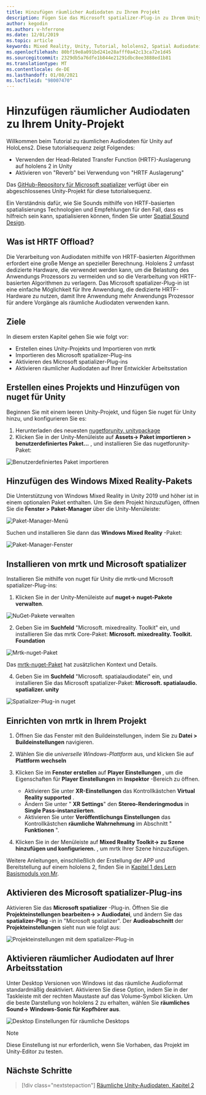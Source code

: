 ```yaml
---
title: Hinzufügen räumlicher Audiodaten zu Ihrem Projekt
description: Fügen Sie das Microsoft spatializer-Plug-in zu Ihrem Unity-Projekt hinzu, um auf hololens 2 HRTF Hardware Offload zuzugreifen.
author: kegodin
ms.author: v-hferrone
ms.date: 12/01/2019
ms.topic: article
keywords: Mixed Reality, Unity, Tutorial, hololens2, Spatial Audiodatei, mrtk, Mixed Reality Toolkit, UWP, Windows 10, HRTF, Head-Related Transfer Function, Reverb, Microsoft spatializer
ms.openlocfilehash: 80bf19e8a091bd241e28afff0a42c13ca72e1d45
ms.sourcegitcommit: 2329db5a76dfe1b844e21291dbc8ee3888ed1b81
ms.translationtype: MT
ms.contentlocale: de-DE
ms.lasthandoff: 01/08/2021
ms.locfileid: "98007470"
---
```

# <a name="adding-spatial-audio-to-your-unity-project"></a>Hinzufügen räumlicher Audiodaten zu Ihrem Unity-Projekt

Willkommen beim Tutorial zu räumlichen Audiodaten für Unity auf HoloLens2. Diese tutorialsequenz zeigt Folgendes:
* Verwenden der Head-Related Transfer Function (HRTF)-Auslagerung auf hololens 2 in Unity
* Aktivieren von "Reverb" bei Verwendung von "HRTF Auslagerung"

Das [GitHub-Repository für Microsoft spatializer](https://github.com/microsoft/spatialaudio-unity) verfügt über ein abgeschlossenes Unity-Projekt für diese tutorialsequenz. 

Ein Verständnis dafür, wie Sie Sounds mithilfe von HRTF-basierten spatialisierungs Technologien und Empfehlungen für den Fall, dass es hilfreich sein kann, spatialisieren können, finden Sie unter [Spatial Sound Design](https://docs.microsoft.com/windows/mixed-reality/spatial-sound-design).

## <a name="what-is-hrtf-offload"></a>Was ist HRTF Offload?

Die Verarbeitung von Audiodaten mithilfe von HRTF-basierten Algorithmen erfordert eine große Menge an spezieller Berechnung. Hololens 2 umfasst dedizierte Hardware, die verwendet werden kann, um die Belastung des Anwendungs Prozessors zu vermeiden und so die Verarbeitung von HRTF-basierten Algorithmen zu verlagern.  Das Microsoft spatializer-Plug-in ist eine einfache Möglichkeit für Ihre Anwendung, die dedizierte HRTF-Hardware zu nutzen, damit Ihre Anwendung mehr Anwendungs Prozessor für andere Vorgänge als räumliche Audiodaten verwenden kann.

## <a name="objectives"></a>Ziele

In diesem ersten Kapitel gehen Sie wie folgt vor:
* Erstellen eines Unity-Projekts und Importieren von mrtk
* Importieren des Microsoft spatializer-Plug-ins
* Aktivieren des Microsoft spatializer-Plug-ins
* Aktivieren räumlicher Audiodaten auf Ihrer Entwickler Arbeitsstation

## <a name="create-a-project-and-add-nuget-for-unity"></a>Erstellen eines Projekts und Hinzufügen von nuget für Unity

Beginnen Sie mit einem leeren Unity-Projekt, und fügen Sie nuget für Unity hinzu, und konfigurieren Sie es:
1. Herunterladen des neuesten [nugetforunity. unitypackage](https://github.com/GlitchEnzo/NuGetForUnity/releases/latest)
2. Klicken Sie in der Unity-Menüleiste auf **Assets-> Paket importieren > benutzerdefiniertes Paket...** , und installieren Sie das nugetforunity-Paket:

![Benutzerdefiniertes Paket importieren](images/spatial-audio/import-custom-package.png)

## <a name="add-the-windows-mixed-reality-package"></a>Hinzufügen des Windows Mixed Reality-Pakets

Die Unterstützung von Windows Mixed Reality in Unity 2019 und höher ist in einem optionalen Paket enthalten. Um Sie dem Projekt hinzuzufügen, öffnen Sie die **Fenster > Paket-Manager** über die Unity-Menüleiste:

![Paket-Manager-Menü](images/spatial-audio/package-manager-menu.png)

Suchen und installieren Sie dann das **Windows Mixed Reality** -Paket:

![Paket-Manager-Fenster](images/spatial-audio/package-manager-window.png)

## <a name="install-mrtk-and-microsoft-spatializer"></a>Installieren von mrtk und Microsoft spatializer

Installieren Sie mithilfe von nuget für Unity die mrtk-und Microsoft spatializer-Plug-ins:
1. Klicken Sie in der Unity-Menüleiste auf **nuget-> nuget-Pakete verwalten**.

![NuGet-Pakete verwalten](images/spatial-audio/manage-nuget-packages.png)

2. Geben Sie im **Suchfeld** "Microsoft. mixedreality. Toolkit" ein, und installieren Sie das mrtk Core-Paket: **Microsoft. mixedreality. Toolkit. Foundation**

![Mrtk-nuget-Paket](images/spatial-audio/mrtk-nuget-package.png)

Das [mrtk-nuget-Paket](https://microsoft.github.io/MixedRealityToolkit-Unity/Documentation/MRTKNuGetPackage.html) hat zusätzlichen Kontext und Details.

4. Geben Sie im **Suchfeld** "Microsoft. spatialaudiodatei" ein, und installieren Sie das Microsoft spatializer-Paket: **Microsoft. spatialaudio. spatializer. unity**

![Spatializer-Plug-in nuget](images/spatial-audio/spatializer-plugin-nuget.png)

## <a name="set-up-mrtk-in-your-project"></a>Einrichten von mrtk in Ihrem Projekt

1. Öffnen Sie das Fenster mit den Buildeinstellungen, indem Sie zu **Datei > Buildeinstellungen** navigieren.

2. Wählen Sie die _universelle Windows-Plattform_ aus, und klicken Sie auf **Plattform wechseln**

3. Klicken Sie im **Fenster erstellen** auf **Player Einstellungen** , um die Eigenschaften für **Player Einstellungen** im **Inspektor** -Bereich zu öffnen.
    * Aktivieren Sie unter **XR-Einstellungen** das Kontrollkästchen **Virtual Reality supported** .
    * Ändern Sie unter " **XR Settings**" den **Stereo-Renderingmodus** in **Single Pass-instanziierten**.
    * Aktivieren Sie unter **Veröffentlichungs Einstellungen** das Kontrollkästchen **räumliche Wahrnehmung** im Abschnitt " **Funktionen** ".

4. Klicken Sie in der Menüleiste auf **Mixed Reality Toolkit-> zu Szene hinzufügen und konfigurieren.** , um mrtk Ihrer Szene hinzuzufügen.

Weitere Anleitungen, einschließlich der Erstellung der APP und Bereitstellung auf einem hololens 2, finden Sie in [Kapitel 1 des Lern Basismoduls von Mr](../../../mrlearning-base-ch1.md).

## <a name="enable-the-microsoft-spatializer-plugin"></a>Aktivieren des Microsoft spatializer-Plug-ins

Aktivieren Sie das **Microsoft spatializer** -Plug-in. Öffnen Sie die **Projekteinstellungen bearbeiten-> > Audiodatei**, und ändern Sie das **spatializer-Plug** -in in "Microsoft spatializer". Der **Audioabschnitt** der **Projekteinstellungen** sieht nun wie folgt aus:

![Projekteinstellungen mit dem spatializer-Plug-in](images/spatial-audio/project-settings.png)

## <a name="enable-spatial-audio-on-your-workstation"></a>Aktivieren räumlicher Audiodaten auf Ihrer Arbeitsstation

Unter Desktop Versionen von Windows ist das räumliche Audioformat standardmäßig deaktiviert. Aktivieren Sie diese Option, indem Sie in der Taskleiste mit der rechten Maustaste auf das Volume-Symbol klicken. Um die beste Darstellung von hololens 2 zu erhalten, wählen Sie **räumliches Sound-> Windows-Sonic für Kopfhörer aus**.

![Desktop Einstellungen für räumliche Desktops](images/spatial-audio/desktop-audio-settings.png)

> [!NOTE]
> Diese Einstellung ist nur erforderlich, wenn Sie Vorhaben, das Projekt im Unity-Editor zu testen.

## <a name="next-steps"></a>Nächste Schritte

> [!div class="nextstepaction"]
> [Räumliche Unity-Audiodaten, Kapitel 2](unity-spatial-audio-ch2.md)

